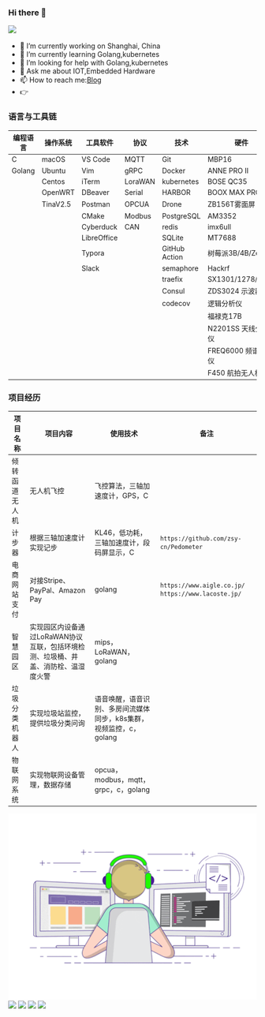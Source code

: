 ### Hi there 👋

![](https://visitor-badge.glitch.me/badge?page_id=zsy-cn.readme)

- 🔭 I’m currently working on Shanghai, China
- 🌱 I’m currently learning Golang,kubernetes
- 🤔 I’m looking for help with Golang,kubernetes
- 💬 Ask me about IOT,Embedded Hardware
- 📫 How to reach me:[Blog](https://zsy-cn.github.io/)
- 👉

### 语言与工具链

| 编程语言 | 操作系统 | 工具软件    | 协议    | 技术          | 硬件                |
| -------- | -------- | ----------- | ------- | ------------- | ------------------- |
| C        | macOS    | VS Code     | MQTT    | Git           | MBP16               |
| Golang   | Ubuntu   | Vim         | gRPC    | Docker        | ANNE PRO II         |
|          | Centos   | iTerm       | LoraWAN | kubernetes    | BOSE QC35           |
|          | OpenWRT  | DBeaver     | Serial  | HARBOR        | BOOX MAX PRO2       |
|          | TinaV2.5 | Postman     | OPCUA   | Drone         | ZB156T雾面屏        |
|          |          | CMake       | Modbus  | PostgreSQL    | AM3352              |
|          |          | Cyberduck   | CAN     | redis         | imx6ull             |
|          |          | LibreOffice |         | SQLite        | MT7688              |
|          |          | Typora      |         | GitHub Action | 树莓派3B/4B/Zero    |
|          |          | Slack       |         | semaphore     | Hackrf              |
|          |          |             |         | traefix       | SX1301/1278/1280    |
|          |          |             |         | Consul        | ZDS3024 示波器      |
|          |          |             |         | codecov       | 逻辑分析仪          |
|          |          |             |         |               | 福禄克17B           |
|          |          |             |         |               | N2201SS 天线分析仪  |
|          |          |             |         |               | FREQ6000 频谱分析仪 |
|          |          |             |         |               | F450 航拍无人机     |

### 项目经历

| 项目名称       | 项目内容                                                                          | 使用技术                                                           | 备注                                                          |
| -------------- | --------------------------------------------------------------------------------- | ------------------------------------------------------------------ | ------------------------------------------------------------- |
| 倾转函道无人机 | 无人机飞控                                                                        | 飞控算法，三轴加速度计，GPS，C                                     |                                                               |
| 计步器         | 根据三轴加速度计实现记步                                                          | KL46，低功耗，三轴加速度计，段码屏显示，C                          | `https://github.com/zsy-cn/Pedometer`                       |
| 电商网站支付   | 对接Stripe、PayPal、Amazon Pay                                                    | golang                                                             | `https://www.aigle.co.jp/` `https://www.lacoste.jp/`|
| 智慧园区       | 实现园区内设备通过LoRaWAN协议互联，包括环境检测、垃圾桶、井盖、消防栓、温湿度火警 | mips，LoRaWAN，golang                                              |                                                               |
| 垃圾分类机器人 | 实现垃圾站监控，提供垃圾分类问询                                                  | 语音唤醒，语音识别、多房间流媒体同步，k8s集群，视频监控，c，golang |                                                               |
| 物联网系统     | 实现物联网设备管理，数据存储                                                      | opcua，modbus，mqtt，grpc，c，golang                               |                                                               |

<img align="center" src="https://raw.githubusercontent.com/zsy-cn/zsy-cn/main/developer.gif"/>

<img align="center" src="https://github-profile-trophy.vercel.app/?username=zsy-cn&theme=onedark" style="max-width:100%;">

<img align="center" src="https://github-readme-stats.vercel.app/api?username=zsy-cn&count_private=true&show_icons=true&include_all_commits=true&theme=tokyonight"/>

<img align="center" src="https://github-readme-stats.vercel.app/api/top-langs/?username=zsy-cn&theme=tokyonight&layout=compact" />

<a href="https://github.com/zsy-cn/English">
  <img align="center" src="https://github-readme-stats.vercel.app/api/pin/?username=zsy-cn&repo=English&theme=tokyonight" />
</a>
